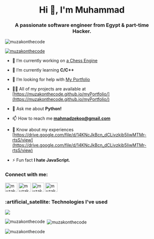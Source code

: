 <h1 align="center">Hi 👋, I'm Muhammad</h1>
<h3 align="center">A passionate software engineer from Egypt & part-time Hacker.</h3>

<p align="left"> <img src="https://komarev.com/ghpvc/?username=muzakonthecode&label=Profile%20views&color=0e75b6&style=flat" alt="muzakonthecode" /> </p>

<p align="left"> <a href="https://twitter.com/muzakonthecode" target="blank"><img src="https://img.shields.io/twitter/follow/muzakonthecode?logo=twitter&style=for-the-badge" alt="muzakonthecode" /></a> </p>

- 🔭 I’m currently working on [a Chess Engine](https://github.com/muzakonthecode/Chessi)

- 🌱 I’m currently learning **C/C++**

- 🤝 I’m looking for help with [My Portfolio](https://github.com/muzakonthecode/myPortfolio)

- 👨‍💻 All of my projects are available at [https://muzakonthecode.github.io/myPortfolio/](https://muzakonthecode.github.io/myPortfolio/)

- 💬 Ask me about **Python!**

- 📫 How to reach me **mahmadzekoo@gmail.com**

- 📄 Know about my experiences [https://drive.google.com/file/d/14KNcJkBcn_dCLivzkib5IiwMTMr-rtsS/view](https://drive.google.com/file/d/14KNcJkBcn_dCLivzkib5IiwMTMr-rtsS/view)

- ⚡ Fun fact **I hate JavaScript.**

<h3 align="left">Connect with me:</h3>
<p align="left">
<a href="https://twitter.com/muzakonthecode" target="blank"><img align="center" src="https://raw.githubusercontent.com/rahuldkjain/github-profile-readme-generator/master/src/images/icons/Social/twitter.svg" alt="muzakonthecode" height="30" width="40" /></a>
<a href="https://linkedin.com/in/muzakonthecode" target="blank"><img align="center" src="https://raw.githubusercontent.com/rahuldkjain/github-profile-readme-generator/master/src/images/icons/Social/linked-in-alt.svg" alt="muzakonthecode" height="30" width="40" /></a>
<a href="https://instagram.com/muzakonthecode" target="blank"><img align="center" src="https://raw.githubusercontent.com/rahuldkjain/github-profile-readme-generator/master/src/images/icons/Social/instagram.svg" alt="muzakonthecode" height="30" width="40" /></a>
<a href="https://www.youtube.com/@muzakonthecode" target="blank"><img align="center" src="https://raw.githubusercontent.com/rahuldkjain/github-profile-readme-generator/master/src/images/icons/Social/youtube.svg" alt="muzakonthecode" height="30" width="40" /></a>
</p>

<div>
  <h3 align="left">:artificial_satellite: Technologies I've used</h3>
  <div align="left">
    <img src="https://skillicons.dev/icons?i=js,html,css,express,git,nodejs,py,react,c,c++,sass" />
  </div>
</div>

<p><img align="left" src="https://github-readme-stats.vercel.app/api/top-langs?username=muzakonthecode&theme=gotham&show_icons=true&locale=en&layout=compact&hide_border=true" alt="muzakonthecode" /></p>

<p>&nbsp;<img align="center" src="https://github-readme-stats.vercel.app/api?username=muzakonthecode&theme=gotham&show_icons=true&locale=en&hide_border=true" alt="muzakonthecode" /></p>

<p><img align="center" src="https://github-readme-streak-stats.herokuapp.com/?user=muzakonthecode&theme=gotham&hide_border=true" alt="muzakonthecode" /></p>
